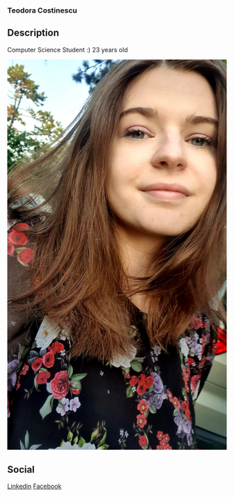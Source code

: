 ### Teodora Costinescu

## Description
Computer Science Student :)
23 years old

![Teodora](https://github.com/teocosti/teocosti.github.io/blob/main/20210727_193316.jpg)

## Social
[Linkedin](https://www.linkedin.com/in/teodora-costinescu/)
[Facebook](https://www.facebook.com/teodora.costinescu/)
